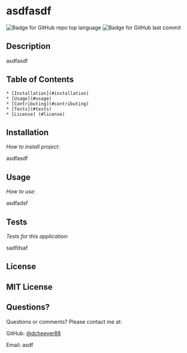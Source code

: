 # asdfasdf
  
  ![Badge for GitHub repo top language](https://img.shields.io/github/languages/top/dcheever88/sadfadsf?style=flat&logo=appveyor) ![Badge for GitHub last commit](https://img.shields.io/github/last-commit/dcheever88/sadfadsf?style=flat&logo=appveyor)
  

  ## Description

  asdfasdf

  ## Table of Contents
    * [Installation](#installation)
    * [Usage](#usage)
    * [Contributing](#contributing)
    * [Tests](#tests)
    * [License] (#license)
  ## Installation

  *How to install project:*

  asdfasdf
  ## Usage

  *How to use:*

  asdfadsf
  ## Tests

  *Tests for this application:*

  sadfdsaf
  ## License

MIT License
-----------------
  ## Questions?

Questions or comments? Please contact me at:

GitHub: [@dcheever88](https://api.github.com/users/dcheever88)


Email: asdf